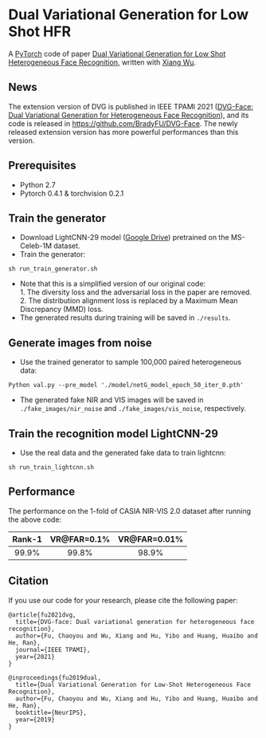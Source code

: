 # Dual Variational Generation for Low Shot HFR
A [PyTorch](https://pytorch.org/) code of paper [Dual Variational Generation for Low Shot Heterogeneous Face Recognition](https://arxiv.org/pdf/1903.10203.pdf), written with [Xiang Wu](https://github.com/AlfredXiangWu).

## News
The extension version of DVG is published in IEEE TPAMI 2021 ([DVG-Face: Dual Variational Generation for Heterogeneous Face Recognition](https://arxiv.org/pdf/2009.09399.pdf)), and its code is released in https://github.com/BradyFU/DVG-Face.
The newly released extension version has more powerful performances than this version.

## Prerequisites
- Python 2.7
- Pytorch 0.4.1 & torchvision 0.2.1 

## Train the generator
- Download LightCNN-29 model ([Google Drive](https://drive.google.com/file/d/1Jn6aXtQ84WY-7J3Tpr2_j6sX0ch9yucS/view)) pretrained on the MS-Celeb-1M dataset.
- Train the generator:
```
sh run_train_generator.sh
```
- Note that this is a simplified version of our original code: <br>
        1. The diversity loss and the adversarial loss in the paper are removed. <br>
        2. The distribution alignment loss is replaced by a Maximum Mean Discrepancy (MMD) loss.
- The generated results during training will be saved in `./results`.

## Generate images from noise
- Use the trained generator to sample 100,000 paired heterogeneous data:
```
Python val.py --pre_model './model/netG_model_epoch_50_iter_0.pth'
```
- The generated fake NIR and VIS images will be saved in `./fake_images/nir_noise` and `./fake_images/vis_noise`, respectively.

## Train the recognition model LightCNN-29
- Use the real data and the generated fake data to train lightcnn:
```
sh run_train_lightcnn.sh
```

## Performance
The performance on the 1-fold of CASIA NIR-VIS 2.0 dataset after running the above code:

Rank-1 | VR@FAR=0.1% | VR@FAR=0.01%
:---: | :---: | :---:
99.9% | 99.8% | 98.9%

## Citation
If you use our code for your research, please cite the following paper:
```
@article{fu2021dvg,
  title={DVG-face: Dual variational generation for heterogeneous face recognition},
  author={Fu, Chaoyou and Wu, Xiang and Hu, Yibo and Huang, Huaibo and He, Ran},
  journal={IEEE TPAMI},
  year={2021}
}

@inproceedings{fu2019dual,
  title={Dual Variational Generation for Low-Shot Heterogeneous Face Recognition},
  author={Fu, Chaoyou and Wu, Xiang and Hu, Yibo and Huang, Huaibo and He, Ran},
  booktitle={NeurIPS},
  year={2019}
}
```

